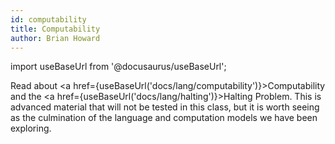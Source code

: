 ```yaml
---
id: computability
title: Computability
author: Brian Howard
---
```

import useBaseUrl from '@docusaurus/useBaseUrl';

Read about <a href={useBaseUrl('docs/lang/computability')}>Computability</a> and the <a href={useBaseUrl('docs/lang/halting')}>Halting Problem</a>. This is advanced material that will not be tested in this class, but it is worth seeing as the culmination of the language and computation models we have been exploring.

